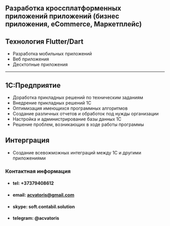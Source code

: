 
## Разработка кроссплатформенных приложений приложений (бизнес приложения, eСommerce, Маркетплейс)

## Технология Flutter/Dart
* Разработка мобильных приложений 
* Веб приложения
* Десктопные приложения

--------------------------------------------------------------------------------------------------
## 1C:Предприятие
* Доработка прикладных решений по техническим заданиям
* Внедрение прикладных решений 1С
* Оптимизация имеющихся программных алгоритмов
* Создание различных отчетов и обработок под нужды организации
* Настройка и администрирование базы данных 1С
* Решение проблем, возникающих в ходе работы программы

## Интерграция
* Создание всевожможных интеграций между 1С и другими приложениями 



### Контактная информация
* #### tel: +37379408612
* #### email: acvatoris@gmail.com
* #### skype: soft.contabil.solution
* #### telegram: @acvatoris 
